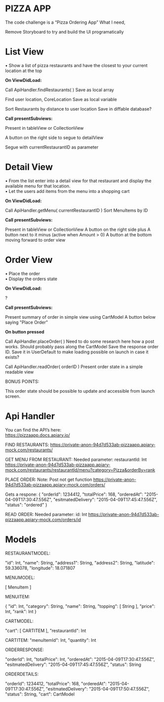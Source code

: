 #  PIZZA APP

The code challenge is a “Pizza Ordering App” 
What I need,

Remove Storyboard to try and build the UI programatically

# List View
• Show a list of pizza restaurants and have the closest to your current location at the top 

**On ViewDidLoad:**

Call ApiHandler.findRestaurants( )
Save as local array

Find user location, CoreLocation
Save as local variable

Sort Restaurants by distance to user location
Save in diffable database?

**Call presentSubviews:**

Present in tableView or CollectionView

A button on the right side to segue to detailView

Segue with currentRestaurantID as parameter


# Detail View
• From the list enter into a detail view for that restaurant and display the available menu for that location.        
• Let the users add items from the menu into a shopping cart     

**On ViewDidLoad:**

Call ApiHandler.getMenu( currentRestaurantID ) 
Sort MenuItems by ID

**Call presentSubviews:**

Present in tableView or CollectionView
A button on the right side plus
A button next to it minus (active when Amount > 0)
A button at the bottom moving forward to order view

# Order View
• Place the order         
• Display the orders state 

**On ViewDidLoad:**

  ?

**Call presentSubviews:**

Present summary of order in simple view using CartModel
A button below saying "Place Order"

**On button pressed** 

Call ApiHandler.placeOrder( ) Need to do some research here how a post works. Should probably pass along the CartModel
Save the response order ID. Save it in UserDefault to make loading possible on launch in case it exists?

Call ApiHandler.readOrder( orderID ) 
Present order state in a simple readable view 

BONUS POINTS: 

This order state should be possible to update and accessible from launch screen. 

# Api Handler

You can find the API’s here:  
https://pizzaapp.docs.apiary.io/

FIND RESTAURANTS: 
https://private-anon-94d7d533ab-pizzaapp.apiary-mock.com/restaurants/

GET MENU FROM RESTAURANT: 
Needed parameter: restaurantId: Int
https://private-anon-94d7d533ab-pizzaapp.apiary-mock.com/restaurants/restaurantId/menu?category=Pizza&orderBy=rank

PLACE ORDER:
Note: Post not get function
https://private-anon-94d7d533ab-pizzaapp.apiary-mock.com/orders/

Gets a respone: 
{
  "orderId": 1234412,
  "totalPrice": 168,
  "orderedAt": "2015-04-09T17:30:47.556Z",
  "esitmatedDelivery": "2015-04-09T17:45:47.556Z",
  "status": "ordered"
}

READ ORDER:
Needed parameter: id: Int
https://private-anon-94d7d533ab-pizzaapp.apiary-mock.com/orders/id

# Models

RESTAURANTMODEL:

"id": Int,
 "name": String,
 "address1": String,
 "address2": String,
 "latitude": 59.336078,
 "longitude": 18.071807
 
 MENUMODEL:
 
 [ MenuItem ] 
 
 MENUITEM:
 
 {
     "id": Int,
     "category": String,
     "name": String,
     "topping": [ String ],
     "price": Int,
     "rank": Int
   }

CARTMODEL:

"cart": [ CARTITEM ],
 "restaurantId": Int
 
 CARTITEM:
 "menuItemId": Int,
 "quantity": Int
 
 ORDERRESPONSE:
 
 "orderId": Int,
 "totalPrice": Int,
 "orderedAt": "2015-04-09T17:30:47.556Z",
 "esitmatedDelivery": "2015-04-09T17:45:47.556Z",
 "status": String
 
 ORDERDETAILS:
 
   "orderId": 1234412,
   "totalPrice": 168,
   "orderedAt": "2015-04-09T17:30:47.556Z",
   "esitmatedDelivery": "2015-04-09T17:50:47.556Z",
   "status": String,
   "cart": CartModel

  


